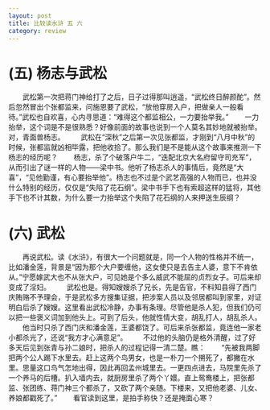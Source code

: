 ```yaml
---
layout: post
title: 比较读水浒 五 六
category: review
---
```


# (五) 杨志与武松
　　武松第一次把蒋门神给打了之后，日子过得那叫逍遥，“武松终日醉颜酡”。然后忽然冒出个张都监来，问施恩要了武松，“放他穿房入户，把做亲人一般看待。”武松也自欢喜，心内寻思道：“难得这个都监相公，一力要抬举我。”
　　一力抬举，这个词是不是很熟悉？好像前面的故事也说到一个人莫名其妙地就被抬举。对，青面兽杨志。
　　武松在“深秋”之后第一次见张都监，才刚到“八月中秋”的时候，张都监就凶相毕露，把他收拾了。那么我们是不是能从这个故事来推测一下杨志的经历呢？
　　杨志，杀了个破落户牛二，“迭配北京大名府留守司充军”，从而引出了谜一样的人物——梁中书。他听了杨志杀人的事情后，竟然是“大喜”，“见他勤谨，有心要抬举他”。杨志也不过是个武艺高强的人物而已，也并没什么特别的经历，仅仅是“失陷了花石纲”。梁中书手下也有索超这样的猛将，其他手下也不计其数，为什么要一力抬举这个失陷了花石纲的人来押送生辰纲？

# (六) 武松
　　再说武松。读《水浒》，有很大一个问题就是，同一个人物的性格并不统一，比如潘金莲，背景是“因为那个大户要缠他，这女使只是去告主人婆，意下不肯依从。”宁愿嫁武大也不从张大户，可见她是个多么威武不能屈的贞烈女子。可后来却变成了淫妇。
　　武松也是。得知嫂嫂杀了兄长，先是告官，不料知县得了西门庆贿赂不予理会，于是武松多方搜集证据，把涉案人员以及邻居都叫到家里，对证明白后杀了嫂嫂。这里看出武松冷静，办事有条理。尽管他是杀人犯，但我们仍可以把一些褒义词加到他头上。可到了后头，他就性情大变，胡乱打人，胡乱杀人。
　　他当时只杀了西门庆和潘金莲，王婆都饶了。可后来杀张都监，竟连他一家老小都杀光了，还说“我方才心满意足”。
　　不过他的头脑仍是格外清醒，过了好多天后见到张青与孙二娘时，把杀人的过程记得一清二楚。瞧：
　　“先被我两脚把两个公人踢下水里去。赶上这两个鸟男女，也是一朴刀一个搠死了，都撇在水里。思量这口鸟气怎地出得，因此再回孟州城里去。一更四点进去，马院里先杀了一个养马的后槽。扒入墙内去，就厨房里杀了两个丫嬛。直上鸳鸯楼上，把张都监、张团练、蒋门神三个都杀了，又砍了两个亲随。下楼来，又把他老婆、儿女、养娘都戳死了。”
　　看官读到这里，是拍手称快？还是掩面心寒？

